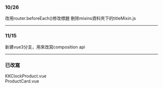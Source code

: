 ### 10/26
改用router.beforeEach()修改標題
刪除mixins資料夾下的titleMixin.js

****
### 11/15
新建vue3分支，用來改寫composition api

***
### 已改寫
KKClockProduct.vue <br>
ProductCard.vue <br>
